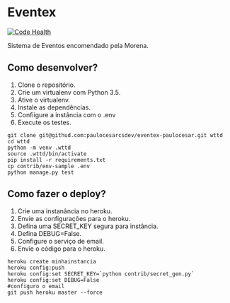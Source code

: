 # Eventex

[![Code Health](https://landscape.io/github/paulocesarcsdev/eventex-paulocesar/master/landscape.svg?style=flat)](https://landscape.io/github/paulocesarcsdev/eventex-paulocesar/master)


Sistema de Eventos encomendado pela Morena.

## Como desenvolver?
1. Clone o repositório.
2. Crie um virtualenv com Python 3.5.
3. Ative o virtualenv.
4. Instale as dependências.
5. Confiigure a instância com o .env
6. Execute os testes.

```console
git clone git@githud.com:paulocesarcsdev/eventex-paulocesar.git wttd
cd wttd
python -m venv .wttd
source .wttd/bin/activate
pip install -r requirements.txt
cp contrib/env-sample .env
python manage.py test
```

## Como fazer o deploy?

1. Crie uma instanância no heroku.
2. Envie as configurações para o heroku.
3. Defina uma SECRET_KEY segura para instância.
4. Defina DEBUG=False.
5. Configure o serviço de email.
6. Envie o código para o heroku.

```console
heroku create minhainstancia
heroku config:push
heroku config:set SECRET_KEY=`python contrib/secret_gen.py`
heroku config:set DEBUG=False
#configuro o email
git push heroku master --force
```